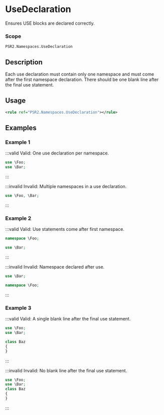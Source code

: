# UseDeclaration

Ensures USE blocks are declared correctly.

### Scope

`PSR2.Namespaces.UseDeclaration`

## Description

Each use declaration must contain only one namespace and must come after the first namespace declaration.  There should be one blank line after the final use statement.

## Usage

```xml
<rule ref="PSR2.Namespaces.UseDeclaration"></rule>
```

## Examples

### Example 1

:::valid Valid: One use declaration per namespace.
```php
use \Foo;
use \Bar;
```
:::

:::invalid Invalid: Multiple namespaces in a use declaration.
```php
use \Foo, \Bar;
```
:::

### Example 2

:::valid Valid: Use statements come after first namespace.
```php
namespace \Foo;

use \Bar;
```
:::

:::invalid Invalid: Namespace declared after use.
```php
use \Bar;

namespace \Foo;
```
:::

### Example 3

:::valid Valid: A single blank line after the final use statement.
```php
use \Foo;
use \Bar;

class Baz
{
}
```
:::

:::invalid Invalid: No blank line after the final use statement.
```php
use \Foo;
use \Bar;
class Baz
{
}
```
:::